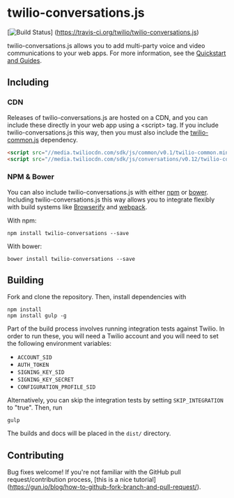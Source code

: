 twilio-conversations.js
=======================

[![Build Status](https://travis-ci.org/twilio/twilio-conversations.js.svg?branch=master)]
(https://travis-ci.org/twilio/twilio-conversations.js)

twilio-conversations.js allows you to add multi-party voice and video
communications to your web apps. For more information, see the
[Quickstart and Guides](https://www.twilio.com/docs/api/video).

Including
---------

### CDN

Releases of twilio-conversations.js are hosted on a CDN, and you can include
these directly in your web app using a &lt;script&gt; tag. If you include
twilio-conversations.js this way, then you must also include the
[twilio-common.js](https://github.com/twilio/twilio-common.js) dependency.

```html
<script src="//media.twiliocdn.com/sdk/js/common/v0.1/twilio-common.min.js"></script>
<script src="//media.twiliocdn.com/sdk/js/conversations/v0.12/twilio-conversations.min.js"></script>
```

### NPM & Bower

You can also include twilio-conversations.js with either
[npm](https://www.npmjs.com) or [bower](http://bower.io/). Including
twilio-conversations.js this way allows you to integrate flexibly with build
systems like [Browserify](http://browserify.org) and
[webpack](https://webpack.github.io).

With npm:

```
npm install twilio-conversations --save
```

With bower:

```
bower install twilio-conversations --save
```

Building
--------

Fork and clone the repository. Then, install dependencies with

```
npm install
npm install gulp -g
```

Part of the build process involves running integration tests against Twilio. In
order to run these, you will need a Twilio account and you will need to set
the following environment variables:

* `ACCOUNT_SID`
* `AUTH_TOKEN`
* `SIGNING_KEY_SID`
* `SIGNING_KEY_SECRET`
* `CONFIGURATION_PROFILE_SID`

Alternatively, you can skip the integration tests by setting `SKIP_INTEGRATION`
to "true". Then, run

```
gulp
```

The builds and docs will be placed in the `dist/` directory.

Contributing
------------

Bug fixes welcome! If you're not familiar with the GitHub pull
request/contribution process, [this is a nice tutorial]
(https://gun.io/blog/how-to-github-fork-branch-and-pull-request/).
